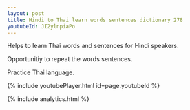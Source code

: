 ```yaml
---
layout: post
title: Hindi to Thai learn words sentences dictionary 278 
youtubeId: JI2ylnpiaPo
---
```

 
 
Helps to learn Thai words and sentences for Hindi speakers.

Opportunitiy to repeat the words sentences. 

Practice Thai language. 
 
{% include youtubePlayer.html id=page.youtubeId %}
 
 
{% include analytics.html %}